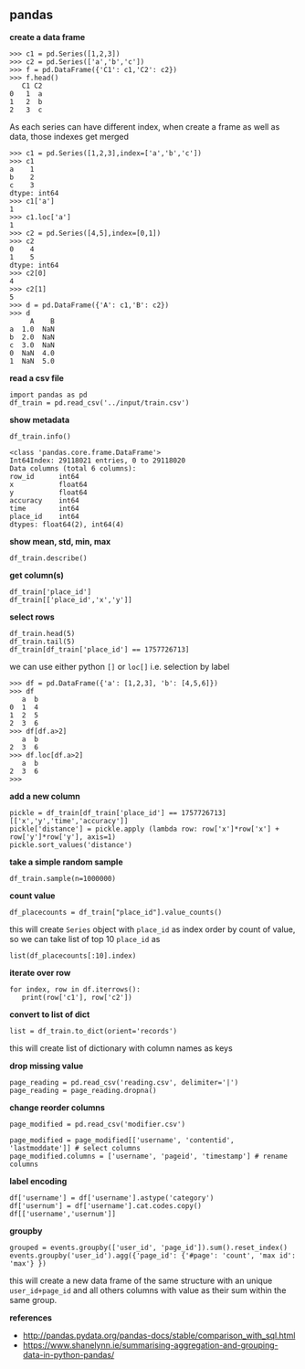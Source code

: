 
## pandas

**create a data frame**

    >>> c1 = pd.Series([1,2,3])
    >>> c2 = pd.Series(['a','b','c'])
    >>> f = pd.DataFrame({'C1': c1,'C2': c2})
    >>> f.head()
       C1 C2
    0   1  a
    1   2  b
    2   3  c

As each series can have different index, when create a frame as well as data, those indexes get merged 

    >>> c1 = pd.Series([1,2,3],index=['a','b','c'])
    >>> c1
    a    1
    b    2
    c    3
    dtype: int64
    >>> c1['a']
    1
    >>> c1.loc['a']
    1
    >>> c2 = pd.Series([4,5],index=[0,1])
    >>> c2
    0    4
    1    5
    dtype: int64
    >>> c2[0]
    4
    >>> c2[1]
    5
    >>> d = pd.DataFrame({'A': c1,'B': c2})
    >>> d
         A    B
    a  1.0  NaN
    b  2.0  NaN
    c  3.0  NaN
    0  NaN  4.0
    1  NaN  5.0

**read a csv file**

    import pandas as pd
    df_train = pd.read_csv('../input/train.csv')

**show metadata**

    df_train.info()
    
    <class 'pandas.core.frame.DataFrame'>
    Int64Index: 29118021 entries, 0 to 29118020
    Data columns (total 6 columns):
    row_id      int64
    x           float64
    y           float64
    accuracy    int64
    time        int64
    place_id    int64
    dtypes: float64(2), int64(4)

**show mean, std, min, max**

    df_train.describe()
    
**get column(s)**

    df_train['place_id']
    df_train[['place_id','x','y']]
    
**select rows**
    
    df_train.head(5)
    df_train.tail(5)
    df_train[df_train['place_id'] == 1757726713]
    
we can use either python `[]` or  `loc[]` i.e. selection  by label

    >>> df = pd.DataFrame({'a': [1,2,3], 'b': [4,5,6]})
    >>> df
       a  b
    0  1  4
    1  2  5
    2  3  6
    >>> df[df.a>2]
       a  b
    2  3  6
    >>> df.loc[df.a>2]
       a  b
    2  3  6
    >>>

**add a new column**

    pickle = df_train[df_train['place_id'] == 1757726713][['x','y','time','accuracy']]
    pickle['distance'] = pickle.apply (lambda row: row['x']*row['x'] + row['y']*row['y'], axis=1)
    pickle.sort_values('distance')

**take a simple random sample**

    df_train.sample(n=1000000)

**count value**

    df_placecounts = df_train["place_id"].value_counts()

this will create `Series` object with `place_id` as index order by count of value, so we can take list of top 10 `place_id` as

    list(df_placecounts[:10].index)

**iterate over row**

    for index, row in df.iterrows():
       print(row['c1'], row['c2'])
       
**convert to list of dict**

    list = df_train.to_dict(orient='records')

this will create list of dictionary with column names as keys

**drop missing value**

    page_reading = pd.read_csv('reading.csv', delimiter='|')
    page_reading = page_reading.dropna()

**change reorder columns**

    page_modified = pd.read_csv('modifier.csv')
    
    page_modified = page_modified[['username', 'contentid', 'lastmoddate']] # select columns
    page_modified.columns = ['username', 'pageid', 'timestamp'] # rename columns

**label encoding**

    df['username'] = df['username'].astype('category')
    df['usernum'] = df['username'].cat.codes.copy()
    df[['username','usernum']]

**groupby**

    grouped = events.groupby(['user_id', 'page_id']).sum().reset_index()
    events.groupby('user_id').agg({'page_id': {'#page': 'count', 'max id': 'max'} })

this will create a new data frame of the same structure with an unique `user_id+page_id` and all others columns with value as their sum within the same group.

**references**

* http://pandas.pydata.org/pandas-docs/stable/comparison_with_sql.html
* https://www.shanelynn.ie/summarising-aggregation-and-grouping-data-in-python-pandas/
